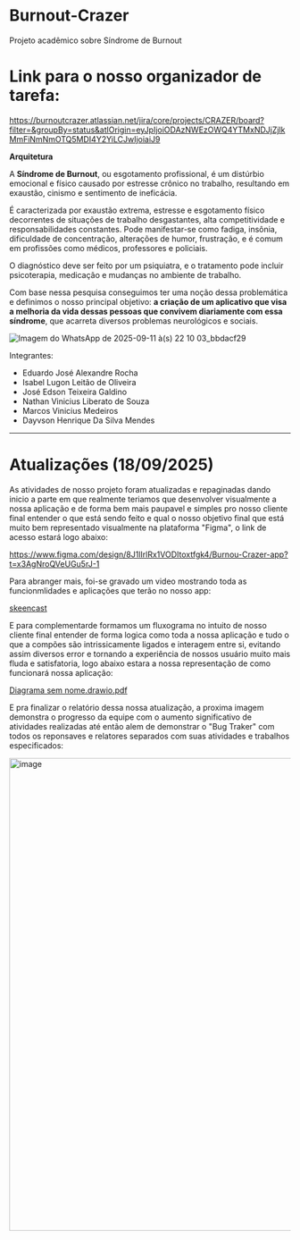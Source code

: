 # Burnout-Crazer
Projeto acadêmico sobre Síndrome de Burnout

# Link para o nosso organizador de tarefa:
https://burnoutcrazer.atlassian.net/jira/core/projects/CRAZER/board?filter=&groupBy=status&atlOrigin=eyJpIjoiODAzNWEzOWQ4YTMxNDJjZjlkMmFiNmNmOTQ5MDI4Y2YiLCJwIjoiaiJ9

**Arquitetura**

A **Síndrome de Burnout**, ou esgotamento profissional, é um distúrbio emocional e físico causado por estresse crônico no trabalho, resultando em exaustão, cinismo e sentimento de ineficácia.  

É caracterizada por exaustão extrema, estresse e esgotamento físico decorrentes de situações de trabalho desgastantes, alta competitividade e responsabilidades constantes. Pode manifestar-se como fadiga, insônia, dificuldade de concentração, alterações de humor, frustração, e é comum em profissões como médicos, professores e policiais.  

O diagnóstico deve ser feito por um psiquiatra, e o tratamento pode incluir psicoterapia, medicação e mudanças no ambiente de trabalho.  

Com base nessa pesquisa conseguimos ter uma noção dessa problemática e definimos o nosso principal objetivo: **a criação de um aplicativo que visa a melhoria da vida dessas pessoas que convivem diariamente com essa síndrome**, que acarreta diversos problemas neurológicos e sociais.

![Imagem do WhatsApp de 2025-09-11 à(s) 22 10 03_bbdacf29](https://github.com/user-attachments/assets/a4df8227-b29a-4be8-83b6-5ac49fb83098)

Integrantes:
- Eduardo José Alexandre Rocha
- Isabel Lugon Leitão de Oliveira
- José Edson Teixeira Galdino
- Nathan Vinicius Liberato de Souza
- Marcos Vinicius Medeiros
- Dayvson Henrique Da Silva Mendes 

-------------------------------------------------------------------------------------------------------

# Atualizações (18/09/2025)

As atividades de nosso projeto foram atualizadas e repaginadas dando inicio a parte em que realmente teriamos que desenvolver visualmente a nossa aplicação e de forma bem mais paupavel e simples pro nosso cliente final entender o que está sendo feito e qual o nosso objetivo final que está muito bem representado visualmente na plataforma "Figma", o link de acesso estará logo abaixo:

https://www.figma.com/design/8J1lIrlRx1VODItoxtfgk4/Burnou-Crazer-app?t=x3AgNroQVeUGu5rJ-1

Para abranger mais, foi-se gravado um video mostrando toda as funcionmlidades e aplicações que terão no nosso app:

[skeencast](https://youtu.be/unEm3cf3pmU)


E para complementarde formamos um fluxograma no intuito de nosso cliente final entender de forma logica como toda a nossa aplicação e tudo o que a compões são intrissicamente ligados e interagem entre si, evitando assim diversos error e tornando a experiência de nossos usuário muito mais fluda e satisfatoria, logo abaixo estara a nossa representação de como funcionará nossa aplicação:

[Diagrama sem nome.drawio.pdf](https://github.com/user-attachments/files/22426593/Diagrama.sem.nome.drawio.pdf)


E pra finalizar o relatório dessa nossa atualização, a proxima imagem demonstra o progresso da equipe com o aumento significativo de atividades realizadas até então alem de demonstrar o "Bug Traker" com todos os reponsaves e relatores separados com suas atividades e trabalhos especificados:

<img width="957" height="846" alt="image" src="https://github.com/user-attachments/assets/5dbe7de4-d04a-435f-be7d-e96343b04b53" />

